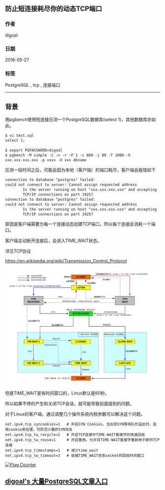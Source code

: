 ## 防止短连接耗尽你的动态TCP端口  
                                                                                                                                                                                                   
### 作者                                                                                                                                                                                                   
digoal                                                                                                                                                                                                   
                                                                                                                                                                                                   
### 日期                                                                                                                                                                                                   
2016-05-27                                                                                                                                                                                            
                                                                                                                                                                                                   
### 标签                                                                                                                                                                                                   
PostgreSQL , tcp , 连接端口                 
                                                                                                                                                                                                   
----                                                                                                                                                                                                   
                                                                                                                                                                                                   
## 背景                                                                                       
用pgbench使用短连接压测一个PostgreSQL数据库(select 1)，其他数据库亦如此。    
  
```  
$ vi test.sql  
select 1;  
  
$ export PGPASSWORD=digoal  
$ pgbench -M simple -C -n -r -P 1 -c 800 -j 80 -T 1000 -h xxx.xxx.xxx.xxx -p xxxx -U xxx dbname  
```  
  
压测一段时间之后，可能会因为本地（客户端）的端口耗尽，客户端会报错如下    
  
```  
connection to database "postgres" failed:  
could not connect to server: Cannot assign requested address  
        Is the server running on host "xxx.xxx.xxx.xxx" and accepting  
        TCP/IP connections on port 1925?  
connection to database "postgres" failed:  
could not connect to server: Cannot assign requested address  
        Is the server running on host "xxx.xxx.xxx.xxx" and accepting  
        TCP/IP connections on port 1925?  
```  
  
原因是客户端需要为每一个连接动态创建TCP端口，所以每个连接会消耗一个端口。    
  
客户端主动断开连接后，会进入TIME_WAIT状态。    
  
  
详见TCP协议      
  
https://en.wikipedia.org/wiki/Transmission_Control_Protocol  
  
![Tcp_state_diagram_fixed_new_svg](20160527_03_pic_001.png)  
  
但是TIME_WAIT是有时间窗口的，Linux默认是60秒。    
  
所以如果不停的产生和关闭TCP会话，就可能导致前面提到的问题。    
  
  
  
对于Linux的客户端，通过调整几个操作系统内核参数可以解决这个问题。     
  
```  
net.ipv4.tcp_syncookies=1   # 开启SYN Cookies。当出现SYN等待队列溢出时，启用cookie来处理，可防范少量的SYN攻击  
net.ipv4.tcp_tw_recycle=1   # 开启TCP连接中TIME-WAIT套接字的快速回收  
net.ipv4.tcp_tw_reuse=1     # 开启重用。允许将TIME-WAIT套接字重新用于新的TCP连接  
net.ipv4.tcp_timestamps=1   # 减少time_wait  
net.ipv4.tcp_tw_timeout=3   # 收缩TIME_WAIT状态socket的回收时间窗口  
```  
  
      
  
<a rel="nofollow" href="http://info.flagcounter.com/h9V1"  ><img src="http://s03.flagcounter.com/count/h9V1/bg_FFFFFF/txt_000000/border_CCCCCC/columns_2/maxflags_12/viewers_0/labels_0/pageviews_0/flags_0/"  alt="Flag Counter"  border="0"  ></a>  
  
  
  
  
  
  
## [digoal's 大量PostgreSQL文章入口](https://github.com/digoal/blog/blob/master/README.md "22709685feb7cab07d30f30387f0a9ae")
  
